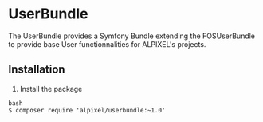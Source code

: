 UserBundle
===========

The UserBundle provides a Symfony Bundle extending the FOSUserBundle to provide base User functionnalities for ALPIXEL's projects.



## Installation

1. Install the package

```
bash
$ composer require 'alpixel/userbundle:~1.0'
```



